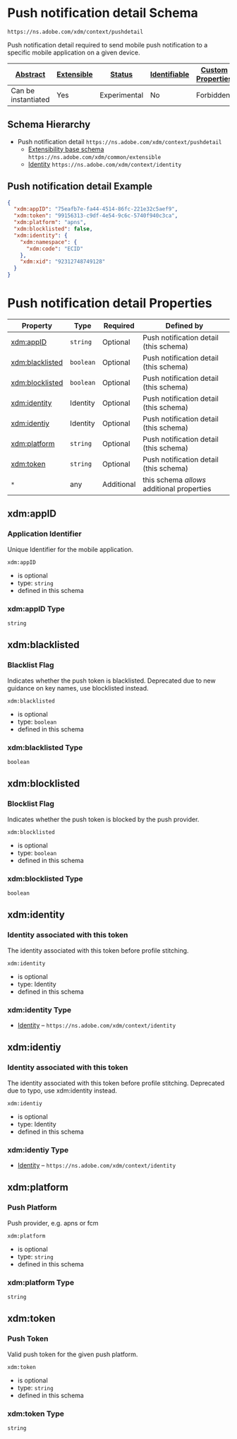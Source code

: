 
# Push notification detail Schema

```
https://ns.adobe.com/xdm/context/pushdetail
```

Push notification detail required to send mobile push notification to a specific mobile application on a given device.

| [Abstract](../../abstract.md) | [Extensible](../../extensions.md) | [Status](../../status.md) | [Identifiable](../../id.md) | [Custom Properties](../../extensions.md) | [Additional Properties](../../extensions.md) | Defined In |
|-------------------------------|-----------------------------------|---------------------------|-----------------------------|------------------------------------------|----------------------------------------------|------------|
| Can be instantiated | Yes | Experimental | No | Forbidden | Permitted | [context/pushdetail.schema.json](context/pushdetail.schema.json) |
## Schema Hierarchy

* Push notification detail `https://ns.adobe.com/xdm/context/pushdetail`
  * [Extensibility base schema](../common/extensible.schema.md) `https://ns.adobe.com/xdm/common/extensible`
  * [Identity](identity.schema.md) `https://ns.adobe.com/xdm/context/identity`


## Push notification detail Example
```json
{
  "xdm:appID": "75eafb7e-fa44-4514-86fc-221e32c5aef9",
  "xdm:token": "99156313-c9df-4e54-9c6c-5740f940c3ca",
  "xdm:platform": "apns",
  "xdm:blocklisted": false,
  "xdm:identity": {
    "xdm:namespace": {
      "xdm:code": "ECID"
    },
    "xdm:xid": "92312748749128"
  }
}
```

# Push notification detail Properties

| Property | Type | Required | Defined by |
|----------|------|----------|------------|
| [xdm:appID](#xdmappid) | `string` | Optional | Push notification detail (this schema) |
| [xdm:blacklisted](#xdmblacklisted) | `boolean` | Optional | Push notification detail (this schema) |
| [xdm:blocklisted](#xdmblocklisted) | `boolean` | Optional | Push notification detail (this schema) |
| [xdm:identity](#xdmidentity) | Identity | Optional | Push notification detail (this schema) |
| [xdm:identiy](#xdmidentiy) | Identity | Optional | Push notification detail (this schema) |
| [xdm:platform](#xdmplatform) | `string` | Optional | Push notification detail (this schema) |
| [xdm:token](#xdmtoken) | `string` | Optional | Push notification detail (this schema) |
| `*` | any | Additional | this schema *allows* additional properties |

## xdm:appID
### Application Identifier

Unique Identifier for the mobile application.

`xdm:appID`
* is optional
* type: `string`
* defined in this schema

### xdm:appID Type


`string`






## xdm:blacklisted
### Blacklist Flag

Indicates whether the push token is blacklisted. Deprecated due to new guidance on key names, use blocklisted instead.

`xdm:blacklisted`
* is optional
* type: `boolean`
* defined in this schema

### xdm:blacklisted Type


`boolean`





## xdm:blocklisted
### Blocklist Flag

Indicates whether the push token is blocked by the push provider. 

`xdm:blocklisted`
* is optional
* type: `boolean`
* defined in this schema

### xdm:blocklisted Type


`boolean`





## xdm:identity
### Identity associated with this token

The identity associated with this token before profile stitching.

`xdm:identity`
* is optional
* type: Identity
* defined in this schema

### xdm:identity Type


* [Identity](identity.schema.md) – `https://ns.adobe.com/xdm/context/identity`





## xdm:identiy
### Identity associated with this token

The identity associated with this token before profile stitching. Deprecated due to typo, use xdm:identity instead.

`xdm:identiy`
* is optional
* type: Identity
* defined in this schema

### xdm:identiy Type


* [Identity](identity.schema.md) – `https://ns.adobe.com/xdm/context/identity`





## xdm:platform
### Push Platform

Push provider, e.g. apns or fcm

`xdm:platform`
* is optional
* type: `string`
* defined in this schema

### xdm:platform Type


`string`






## xdm:token
### Push Token

Valid push token for the given push platform.

`xdm:token`
* is optional
* type: `string`
* defined in this schema

### xdm:token Type


`string`





